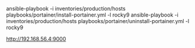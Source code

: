 ansible-playbook -i inventories/production/hosts playbooks/portainer/install-portainer.yml -l rocky9
ansible-playbook -i inventories/production/hosts playbooks/portainer/uninstall-portainer.yml -l rocky9

http://192.168.56.4:9000